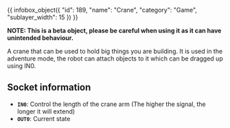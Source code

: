 {{ infobox_object({
	"id": 189,
	"name": "Crane",
	"category": "Game",
	"sublayer_width": 15
}) }}

**NOTE: This is a beta object, please be careful when using it as it can have unintended behaviour.**

A crane that can be used to hold big things you are building. It is used in the adventure mode, the robot can attach objects to it which can be dragged up using IN0.

## Socket information
- **`IN0`**: Control the length of the crane arm (The higher the signal, the longer it will extend)
- **`OUT0`**: Current state